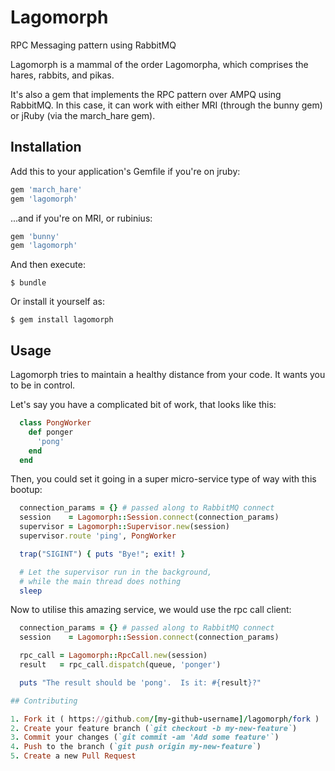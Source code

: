 # Lagomorph

RPC Messaging pattern using RabbitMQ

Lagomorph is a mammal of the order Lagomorpha, which comprises the hares, rabbits, and pikas.

It's also a gem that implements the RPC pattern over AMPQ using RabbitMQ.
In this case, it can work with either MRI (through the bunny gem) or jRuby 
(via the march_hare gem).

## Installation

Add this to your application's Gemfile if you're on jruby:

```ruby
gem 'march_hare'
gem 'lagomorph'
```

...and if you're on MRI, or rubinius:

```ruby
gem 'bunny'
gem 'lagomorph'
```

And then execute:

    $ bundle

Or install it yourself as:

    $ gem install lagomorph

## Usage

Lagomorph tries to maintain a healthy distance from your code. It wants
you to be in control.

Let's say you have a complicated bit of work, that looks like this:

```ruby
  class PongWorker
    def ponger
      'pong'
    end
  end
```

Then, you could set it going in a super micro-service type of way with
this bootup:

```ruby
  connection_params = {} # passed along to RabbitMQ connect
  session    = Lagomorph::Session.connect(connection_params)
  supervisor = Lagomorph::Supervisor.new(session)
  supervisor.route 'ping', PongWorker

  trap("SIGINT") { puts "Bye!"; exit! }

  # Let the supervisor run in the background,
  # while the main thread does nothing
  sleep
```

Now to utilise this amazing service, we would use the rpc call client:

```ruby
  connection_params = {} # passed along to RabbitMQ connect
  session    = Lagomorph::Session.connect(connection_params)

  rpc_call = Lagomorph::RpcCall.new(session)
  result   = rpc_call.dispatch(queue, 'ponger')

  puts "The result should be 'pong'.  Is it: #{result}?"

## Contributing

1. Fork it ( https://github.com/[my-github-username]/lagomorph/fork )
2. Create your feature branch (`git checkout -b my-new-feature`)
3. Commit your changes (`git commit -am 'Add some feature'`)
4. Push to the branch (`git push origin my-new-feature`)
5. Create a new Pull Request
